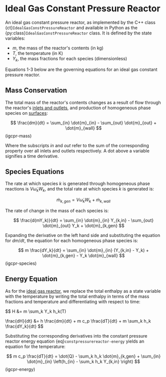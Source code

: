 ```{py:currentmodule} cantera
```

# Ideal Gas Constant Pressure Reactor

An ideal gas constant pressure reactor, as implemented by the C++ class
{ct}`IdealGasConstPressureReactor` and available in Python as the
{py:class}`IdealGasConstPressureReactor` class. It is defined by the state variables:

- $m$, the mass of the reactor's contents (in kg)
- $T$, the temperature (in K)
- $Y_k$, the mass fractions for each species (dimensionless)

Equations 1-3 below are the governing equations for an ideal gas constant pressure
reactor.

## Mass Conservation

The total mass of the reactor's contents changes as a result of flow through the
reactor's [inlets and outlets](sec-flow-device), and production of homogeneous phase
species on [surfaces](sec-reactor-surface):

$$
\frac{dm}{dt} = \sum_{in} \dot{m}_{in} - \sum_{out} \dot{m}_{out} + \dot{m}_{wall}
$$ (igcpr-mass)

Where the subscripts *in* and *out* refer to the sum of the corresponding property over
all inlets and outlets respectively. A dot above a variable signifies a time derivative.

## Species Equations

The rate at which species $k$ is generated through homogeneous phase reactions is
$V \dot{\omega}_k W_k$, and the total rate at which species $k$ is generated is:

$$  \dot{m}_{k,gen} = V \dot{\omega}_k W_k + \dot{m}_{k,wall}  $$

The rate of change in the mass of each species is:

$$
\frac{d(mY_k)}{dt} = \sum_{in} \dot{m}_{in} Y_{k,in} - \sum_{out} \dot{m}_{out} Y_k
                     + \dot{m}_{k,gen}
$$

Expanding the derivative on the left hand side and substituting the equation
for $dm/dt$, the equation for each homogeneous phase species is:

$$
m \frac{dY_k}{dt} = \sum_{in} \dot{m}_{in} (Y_{k,in} - Y_k) + \dot{m}_{k,gen}
                    - Y_k \dot{m}_{wall}
$$ (igcpr-species)

## Energy Equation

As for the [ideal gas reactor](ideal-gas-reactor), we replace the total enthalpy as a
state variable with the temperature by writing the total enthalpy in terms of the mass
fractions and temperature and differentiating with respect to time:

$$
H &= m \sum_k Y_k h_k(T)

\frac{dH}{dt} &= h \frac{dm}{dt} + m c_p \frac{dT}{dt}
                + m \sum_k h_k \frac{dY_k}{dt}
$$

Substituting the corresponding derivatives into the constant pressure reactor energy
equation {eq}`constpressurereactor-energy` yields an equation for the temperature:

$$
m c_p \frac{dT}{dt} = \dot{Q} - \sum_k h_k \dot{m}_{k,gen}
     + \sum_{in} \dot{m}_{in} \left(h_{in} - \sum_k h_k Y_{k,in} \right)
$$ (igcpr-energy)
